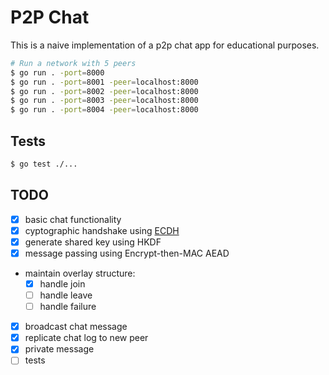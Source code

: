 # P2P Chat

This is a naive implementation of a p2p chat app for educational purposes.

```sh
# Run a network with 5 peers
$ go run . -port=8000
$ go run . -port=8001 -peer=localhost:8000
$ go run . -port=8002 -peer=localhost:8000
$ go run . -port=8003 -peer=localhost:8000
$ go run . -port=8004 -peer=localhost:8000
```

## Tests

```sh
$ go test ./...
```

## TODO

- [X] basic chat functionality
- [X] cyptographic handshake using [ECDH](https://en.wikipedia.org/wiki/Elliptic-curve_Diffie%E2%80%93Hellman)
- [X] generate shared key using HKDF
- [X] message passing using Encrypt-then-MAC AEAD
- maintain overlay structure:
   - [X] handle join
   - [ ] handle leave
   - [ ] handle failure
- [X] broadcast chat message
- [X] replicate chat log to new peer
- [X] private message
- [ ] tests
